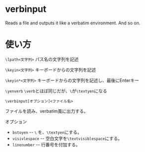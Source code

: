 # verbinput
Reads a file and outputs it like a verbatim environment. And so on.

# 使い方
``\lpath<文字列>`` パス名の文字列を記述

``\keyin<文字列>`` キーボードからの文字列を記述

``\keyin*<文字列>`` キーボードからの文字列を記述し、最後にEnterキー

``\yenverb`` ``\verb``とほぼ同じだが、``\``が``\textyen``になる

``\verbinput[オプション]<ファイル名>``

ファイルを読み、verbatim風に出力する。
   
オプション
-   ``bstoyen``  --  ``\`` を、``\textyen``にする。
-   ``visivlespace``  --  空白文字を``\textvisiblespace``にする。
-   ``linenumber``  --  行番号を付加する。
